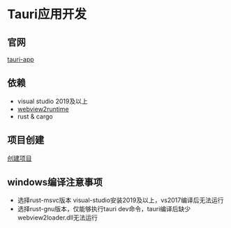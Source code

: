 # Tauri应用开发

## 官网
[tauri-app](https://tauri.studio/)

## 依赖
+ visual studio 2019及以上
+ [webview2runtime](https://developer.microsoft.com/zh-cn/microsoft-edge/webview2/)
+ rust & cargo

## 项目创建
[创建项目](./docs/%E5%88%9B%E5%BB%BA%E9%A1%B9%E7%9B%AE.md)

## windows编译注意事项
+ 选择rust-msvc版本 visual-studio安装2019及以上，vs2017编译后无法运行
+ 选择rust-gnu版本，仅能够执行tauri dev命令，tauri编译后缺少webview2loader.dll无法运行
